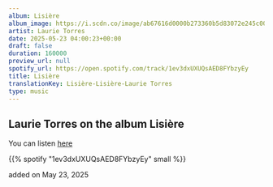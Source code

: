 ```yaml
---
album: Lisière
album_image: https://i.scdn.co/image/ab67616d0000b273360b5d83072e245c001159e2
artist: Laurie Torres
date: 2025-05-23 04:00:23+00:00
draft: false
duration: 160000
preview_url: null
spotify_url: https://open.spotify.com/track/1ev3dxUXUQsAED8FYbzyEy
title: Lisière
translationKey: Lisière-Lisière-Laurie Torres
type: music
---
```



## Laurie Torres on the album Lisière

You can listen [here](https://open.spotify.com/track/1ev3dxUXUQsAED8FYbzyEy)

{{% spotify "1ev3dxUXUQsAED8FYbzyEy" small %}}

added on May 23, 2025